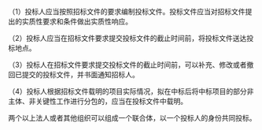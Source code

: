 
（1）投标人应当按照招标文件的要求编制投标文件。投标文件应当对招标文件提出的实质性要求和条件做出实质性响应。

（2）投标人应当在招标文件要求提交投标文件的截止时间前，将投标文件送达投标地点。

（3）投标人在招标文件要求提交投标文件的截止时间前，可以补充、修改或者撤回已提交的投标文件，并书面通知招标人。

（4）投标人根据招标文件载明的项目实际情况，拟在中标后将中标项目的部分非主体、非关键性工作进行分包的，应当在投标文件中载明。

两个以上法人或者其他组织可以组成一个联合体，以一个投标人的身份共同投标。
